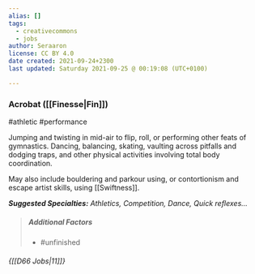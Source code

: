 ```yaml
---
alias: []
tags:
  - creativecommons
  - jobs
author: Seraaron
license: CC BY 4.0
date created: 2021-09-24+2300
last updated: Saturday 2021-09-25 @ 00:19:08 (UTC+0100)

---
```


### Acrobat ([[Finesse|Fin]])

#athletic #performance 

Jumping and twisting in mid-air to flip, roll, or performing other feats of gymnastics. Dancing, balancing, skating, vaulting across pitfalls and dodging traps, and other physical activities involving total body coordination.

May also include bouldering and parkour using, or contortionism and escape artist skills, using [[Swiftness]].

_**Suggested Specialties:** Athletics, Competition, Dance, Quick reflexes…_

> ##### Additional Factors
>
> - #unfinished 

###### {[[D66 Jobs|11]]}

